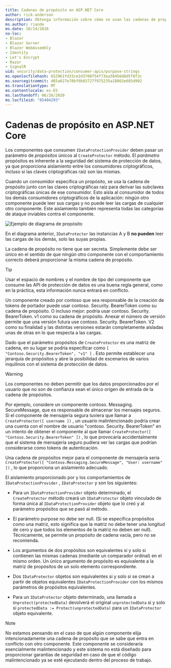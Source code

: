 ```yaml
---
title: Cadenas de propósito en ASP.NET Core
author: rick-anderson
description: Obtenga información sobre cómo se usan las cadenas de propósito en las API de protección de datos de ASP.NET Core.
ms.author: riande
ms.date: 10/14/2016
no-loc:
- Blazor
- Blazor Server
- Blazor WebAssembly
- Identity
- Let's Encrypt
- Razor
- SignalR
uid: security/data-protection/consumer-apis/purpose-strings
ms.openlocfilehash: b52961fd33ce2d3708754f73ea38456d8d5f8f3c
ms.sourcegitcommit: d65a027e78bf0b83727f975235a18863e685d902
ms.translationtype: MT
ms.contentlocale: es-ES
ms.lasthandoff: 06/26/2020
ms.locfileid: "85404293"
---
```

# <a name="purpose-strings-in-aspnet-core"></a>Cadenas de propósito en ASP.NET Core

<a name="data-protection-consumer-apis-purposes"></a>

Los componentes que consumen `IDataProtectionProvider` deben pasar un parámetro de *propósitos* únicos al `CreateProtector` método. El *parámetro* propósitos es inherente a la seguridad del sistema de protección de datos, ya que proporciona aislamiento entre los consumidores criptográficos, incluso si las claves criptográficas raíz son las mismas.

Cuando un consumidor especifica un propósito, se usa la cadena de propósito junto con las claves criptográficas raíz para derivar las subclaves criptográficas únicas de ese consumidor. Esto aísla al consumidor de todos los demás consumidores criptográficos de la aplicación: ningún otro componente puede leer sus cargas y no puede leer las cargas de cualquier otro componente. Este aislamiento también representa todas las categorías de ataque inviables contra el componente.

![Ejemplo de diagrama de propósito](purpose-strings/_static/purposes.png)

En el diagrama anterior, `IDataProtector` las instancias A y B **no pueden** leer las cargas de los demás, solo las suyas propias.

La cadena de propósito no tiene que ser secreta. Simplemente debe ser único en el sentido de que ningún otro componente con el comportamiento correcto deberá proporcionar la misma cadena de propósito.

>[!TIP]
> Usar el espacio de nombres y el nombre de tipo del componente que consume las API de protección de datos es una buena regla general, como en la práctica, esta información nunca entrará en conflicto.
>
>Un componente creado por contoso que sea responsable de la creación de tokens de portador puede usar contoso. Security. BearerToken como su cadena de propósito. O incluso mejor: podría usar contoso. Security. BearerToken. v1 como su cadena de propósito. Anexar el número de versión permite que una versión futura use contoso. Security. BearerToken. V2 como su finalidad y las distintas versiones estarán completamente aisladas unas de otras en lo que respecta a las cargas.

Dado que el parámetro propósitos de `CreateProtector` es una matriz de cadena, en su lugar se podría especificar como `[ "Contoso.Security.BearerToken", "v1" ]` . Esto permite establecer una jerarquía de propósitos y abre la posibilidad de escenarios de varios inquilinos con el sistema de protección de datos.

<a name="data-protection-contoso-purpose"></a>

>[!WARNING]
> Los componentes no deben permitir que los datos proporcionados por el usuario que no son de confianza sean el único origen de entrada de la cadena de propósitos.
>
>Por ejemplo, considere un componente contoso. Messaging. SecureMessage, que es responsable de almacenar los mensajes seguros. Si el componente de mensajería segura tuviera que llamar a `CreateProtector([ username ])` , un usuario malintencionado podría crear una cuenta con el nombre de usuario "contoso. Security. BearerToken" en un intento de obtener el componente al que llamar `CreateProtector([ "Contoso.Security.BearerToken" ])` , lo que provocaría accidentalmente que el sistema de mensajería seguro pudiera ver las cargas que podrían considerarse como tokens de autenticación.
>
>Una cadena de propósitos mejor para el componente de mensajería sería `CreateProtector([ "Contoso.Messaging.SecureMessage", "User: username" ])` , lo que proporciona un aislamiento adecuado.

El aislamiento proporcionado por y los comportamientos de `IDataProtectionProvider` , `IDataProtector` y son los siguientes:

* Para un `IDataProtectionProvider` objeto determinado, el `CreateProtector` método creará un `IDataProtector` objeto vinculado de forma única al `IDataProtectionProvider` objeto que lo creó y al parámetro propósitos que se pasó al método.

* El parámetro purpose no debe ser null. (Si se especifica propósitos como una matriz, esto significa que la matriz no debe tener una longitud de cero y que todos los elementos de la matriz no deben ser null). Técnicamente, se permite un propósito de cadena vacía, pero no se recomienda.

* Los argumentos de dos propósitos son equivalentes si y solo si contienen las mismas cadenas (mediante un comparador ordinal) en el mismo orden. Un único argumento de propósito es equivalente a la matriz de propósitos de un solo elemento correspondiente.

* Dos `IDataProtector` objetos son equivalentes si y solo si se crean a partir de objetos equivalentes `IDataProtectionProvider` con los mismos parámetros de propósitos equivalentes.

* Para un `IDataProtector` objeto determinado, una llamada a `Unprotect(protectedData)` devolverá el original `unprotectedData` si y solo si `protectedData := Protect(unprotectedData)` para un `IDataProtector` objeto equivalente.

> [!NOTE]
> No estamos pensando en el caso de que algún componente elija intencionadamente una cadena de propósito que se sabe que entra en conflicto con otro componente. Este componente se consideraría esencialmente malintencionado y este sistema no está diseñado para proporcionar garantías de seguridad en caso de que el código malintencionado ya se esté ejecutando dentro del proceso de trabajo.
